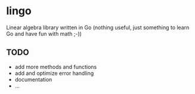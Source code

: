 # lingo

Linear algebra library written in Go (nothing useful, just something to learn Go and have fun with math ;-))

## TODO

- add more methods and functions
- add and optimize error handling
- documentation
- ...
